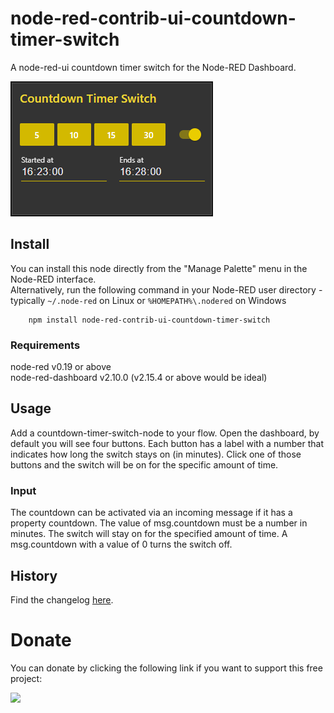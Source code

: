 # node-red-contrib-ui-countdown-timer-switch
A node-red-ui countdown timer switch for the Node-RED Dashboard.  

![](images/cts.png)

## Install
  
You can install this node directly from the "Manage Palette" menu in the Node-RED interface.  
Alternatively, run the following command in your Node-RED user directory - typically `~/.node-red` on Linux or `%HOMEPATH%\.nodered` on Windows

        npm install node-red-contrib-ui-countdown-timer-switch

### Requirements ###
node-red v0.19 or above  
node-red-dashboard v2.10.0 (v2.15.4 or above would be ideal)

## Usage
  
Add a countdown-timer-switch-node to your flow. Open the dashboard, by default you will see four buttons.
Each button has a label with a number that indicates how long the switch stays on (in minutes). Click one of
those buttons and the switch will be on for the specific amount of time.

### Input

The countdown can be activated via an incoming message if it has a property countdown.
The value of msg.countdown must be a number in minutes. The switch will stay on for
the specified amount of time. A msg.countdown with a value of 0 turns the switch off.

## History
  
Find the changelog [here](CHANGELOG.md).
  
# Donate
  
You can donate by clicking the following link if you want to support this free project:
  
<a target="blank" href="https://www.paypal.me/fellinga"><img src="https://img.shields.io/badge/Donate-PayPal-blue.svg"/></a>
